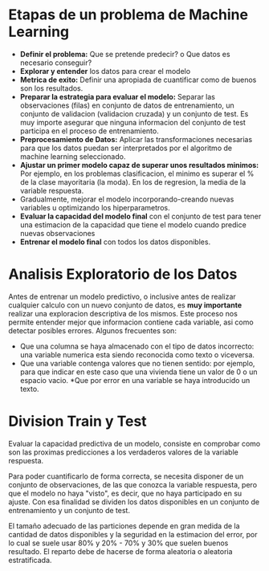 # Etapas de un problema de Machine Learning

* **Definir el problema:** Que se pretende predecir? o Que datos es necesario conseguir?
* **Explorar y entender** los datos para crear el modelo
* **Metrica de exito:** Definir una apropiada de cuantificar como de buenos son los resultados.
* **Preparar la estrategia para evaluar el modelo:** Separar las observaciones (filas) en conjunto de datos de entrenamiento, un conjunto de validacion (validacion cruzada) y un conjunto de test. Es muy importe asegurar que ninguna informacion del conjunto de test participa en el proceso de entrenamiento.
* **Preprocesamiento de Datos:** Aplicar las transformaciones necesarias para que los datos puedan ser interpretados por el algoritmo de machine learning seleccionado.
* **Ajustar un primer modelo capaz de superar unos resultados minimos:** Por ejemplo, en los problemas clasificacion, el minimo es superar el % de la clase mayoritaria (la moda). En los de regresion, la media de la variable respuesta.
* Gradualmente, mejorar el modelo incorporando-creando nuevas variables u optimizando los hiperparametros.
* **Evaluar la capacidad del modelo final** con el conjunto de test para tener una estimacion de la capacidad que tiene el modelo cuando predice nuevas observaciones
* **Entrenar el modelo final** con todos los datos disponibles.
  
# Analisis Exploratorio de los Datos

Antes de entrenar un modelo predictivo, o inclusive antes de realizar cualquier calculo con un nuevo conjunto de datos, es **muy importante** realizar una exploracion descriptiva de los mismos. Este proceso nos permite entender mejor que informacion contiene cada variable, asi como detectar posibles errores. Algunos frecuentes son:

* Que una columna se haya almacenado con el tipo de datos incorrecto: una variable numerica esta siendo reconocida como texto o viceversa.
* Que una variable contenga valores que no tienen sentido: por ejemplo, para que indicar en este caso que una vivienda tiene un valor de 0 o un espacio vacio.
*Que por error en una variable se haya introducido un texto.

# Division Train y Test

Evaluar la capacidad predictiva de un modelo, consiste en comprobar como son las proximas predicciones a los verdaderos valores de la variable respuesta.

Para poder cuantificarlo de forma correcta, se necesita disponer de un conjunto de observaciones, de las que conozca la variable respuesta, pero que el modelo no haya "visto", es decir, que no haya participado en su ajuste. Con esa finalidad se dividen los datos disponibles en un conjunto de entrenamiento y un conjunto de test.

El tamaño adecuado de las particiones depende en gran medida de la cantidad de datos disponibles y la seguridad en la estimacion del error, por lo cual se suele usar 80% y 20% - 70% y 30% que suelen buenos resultado. El reparto debe de hacerse de forma aleatoria o aleatoria estratificada.
